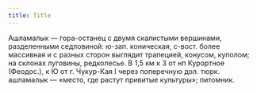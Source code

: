 ```yaml
---
title: Title
---
```


Ашламалык — гора-останец с двумя скалистыми вершинами, разделенными седловиной:
ю-зап. коническая, с-вост. более массивная и с разных сторон выглядит трапецией,
конусом, куполом; на склонах луговины, редколесье. В 1,5 км к З от нп Курортное
(Феодос.), к Ю от г. Чукур-Кая I через поперечную дол. тюрк. ашламалык — «место,
где растут привитые культуры»; питомник.
